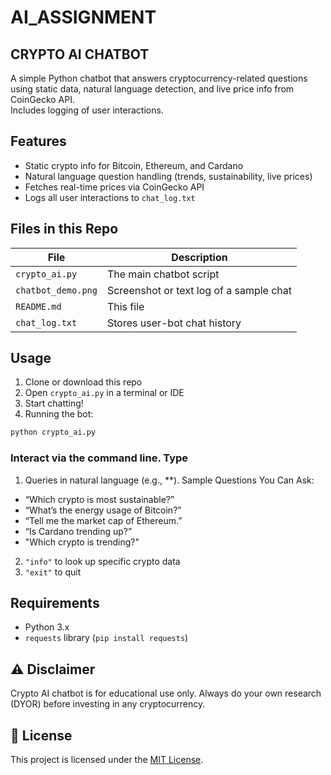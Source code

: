 # AI_ASSIGNMENT

## CRYPTO AI CHATBOT

A simple Python chatbot that answers cryptocurrency-related questions using static data, natural language detection, and live price info from CoinGecko API.  
Includes logging of user interactions.

## Features

- Static crypto info for Bitcoin, Ethereum, and Cardano  
- Natural language question handling (trends, sustainability, live prices)  
- Fetches real-time prices via CoinGecko API  
- Logs all user interactions to `chat_log.txt`  

## Files in this Repo

| File                                      | Description                             |
| ----------------------------------------- | --------------------------------------- |
| `crypto_ai.py`                            | The main chatbot script                 |
| `chatbot_demo.png`                        | Screenshot or text log of a sample chat |
| `README.md`                               | This file                               |
| `chat_log.txt`                            | Stores user-bot chat history            |

## Usage

1. Clone or download this repo
2. Open `crypto_ai.py` in a terminal or IDE
3. Start chatting!
4. Running the bot:

```bash
python crypto_ai.py
```

### Interact via the command line. Type

1. Queries in natural language (e.g., **). Sample Questions You Can Ask:

- “Which crypto is most sustainable?”
- “What’s the energy usage of Bitcoin?”
- “Tell me the market cap of Ethereum.”
- “Is Cardano trending up?”
- "Which crypto is trending?"

2. `"info"` to look up specific crypto data  
3. `"exit"` to quit

## Requirements

- Python 3.x  
- `requests` library (`pip install requests`)

## ⚠️ Disclaimer

Crypto AI chatbot is for educational use only. Always do your own research (DYOR) before investing in any cryptocurrency.

## 📝 License

This project is licensed under the [MIT License](LICENSE).
